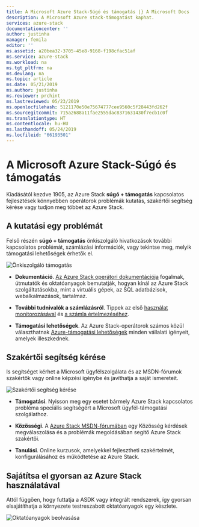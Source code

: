 ```yaml
---
title: A Microsoft Azure Stack-Súgó és támogatás |} A Microsoft Docs
description: A Microsoft Azure stack-támogatást kaphat.
services: azure-stack
documentationcenter: ''
author: justinha
manager: femila
editor: ''
ms.assetid: a20bea32-3705-45e8-9168-f198cfac51af
ms.service: azure-stack
ms.workload: na
ms.tgt_pltfrm: na
ms.devlang: na
ms.topic: article
ms.date: 05/21/2019
ms.author: justinha
ms.reviewer: prchint
ms.lastreviewed: 05/23/2019
ms.openlocfilehash: 5121170e50e75674777cee9560c5f28443fd262f
ms.sourcegitcommit: 715a2688a11fae2555dac8371631430f7ecb1c0f
ms.translationtype: HT
ms.contentlocale: hu-HU
ms.lasthandoff: 05/24/2019
ms.locfileid: "66193501"
---
```

# <a name="microsoft-azure-stack-help-and-support"></a>A Microsoft Azure Stack-Súgó és támogatás

Kiadásától kezdve 1905, az Azure Stack **súgó + támogatás** kapcsolatos fejlesztések könnyebben operátorok problémák kutatás, szakértői segítség kérése vagy tudjon meg többet az Azure Stack. 

## <a name="research-an-issue"></a>A kutatási egy problémát

Felső részén **súgó + támogatás** önkiszolgáló hivatkozások további kapcsolatos problémát, számlázási információk, vagy tekintse meg, melyik támogatási lehetőségek érhetők el. 

![Önkiszolgáló támogatás](media/azure-stack-help-and-support/get-support-tiles.png)

- **Dokumentáció**. [Az Azure Stack operátori dokumentációja](index.yml) fogalmak, útmutatók és oktatóanyagok bemutatják, hogyan kínál az Azure Stack szolgáltatásokba, mint a virtuális gépek, az SQL adatbázisok, webalkalmazások, tartalmaz. 

- **További tudnivalók a számlázásról**. Tippek az első [használat monitorozásával](azure-stack-usage-reporting.md) és [a számla értelmezéséhez](azure-stack-billing-and-chargeback.md).

- **Támogatási lehetőségek**. Az Azure Stack-operátorok számos közül választhatnak [Azure-támogatási lehetőségek](https://azure.microsoft.com/support/options/) minden vállalati igényeit, amelyek illeszkednek. 

## <a name="get-expert-help"></a>Szakértői segítség kérése 

Is segítséget kérhet a Microsoft ügyfélszolgálata és az MSDN-fórumok szakértők vagy online képzési igénybe és javíthatja a saját ismereteit. 

![Szakértői segítség kérése](media/azure-stack-help-and-support/get-support-cards.png)

- **Támogatási**. Nyisson meg egy esetet bármely Azure Stack kapcsolatos probléma speciális segítségért a Microsoft ügyfél-támogatási szolgálathoz.

- **Közösségi**. A [Azure Stack MSDN-fórumában](https://social.msdn.microsoft.com/Forums/azure/home?forum=azurestack) egy Közösség kérdések megválaszolása és a problémák megoldásában segítő Azure Stack szakértői.

- **Tanulási**. Online kurzusok, amelyekkel fejlesztheti szakértelmét, konfigurálásához és működtetése az Azure Stack. 

## <a name="get-up-to-speed-with-azure-stack"></a>Sajátítsa el gyorsan az Azure Stack használatával

Attól függően, hogy futtatja a ASDK vagy integrált rendszerek, így gyorsan elsajátíthatja a környezete testreszabott oktatóanyagok egy készlete. 

![Oktatóanyagok beolvasása](media/azure-stack-help-and-support/get-support-tutorials.png)
